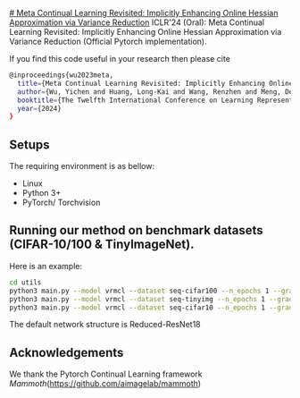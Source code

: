 
[# Meta Continual Learning Revisited: Implicitly Enhancing Online Hessian Approximation via Variance Reduction](https://github.com/WuYichen-97/Meta-Continual-Learning-Revisited-ICLR2024) 
ICLR'24 (Oral): Meta Continual Learning Revisited: Implicitly Enhancing Online Hessian Approximation via Variance Reduction  (Official Pytorch implementation).  



If you find this code useful in your research then please cite  
```bash
@inproceedings{wu2023meta,
  title={Meta Continual Learning Revisited: Implicitly Enhancing Online Hessian Approximation via Variance Reduction},
  author={Wu, Yichen and Huang, Long-Kai and Wang, Renzhen and Meng, Deyu and Wei, Ying},
  booktitle={The Twelfth International Conference on Learning Representations},
  year={2024}
}
``` 


## Setups
The requiring environment is as bellow:  

- Linux 
- Python 3+
- PyTorch/ Torchvision


## Running our method on benchmark datasets (CIFAR-10/100 & TinyImageNet).
Here is an example:
```bash
cd utils
python3 main.py --model vrmcl --dataset seq-cifar100 --n_epochs 1 --grad_clip_norm 1 --buffer_size 1000 --batch_size 32 --replay_batch_size 32 --lr 0.25 --alpha_init 0.1 --seed 0 --asyn_update --second_order --meta_update_per_batch 1 --inner_batch_size 8 --s_momentum 0.15 --s_lr 0.35
python3 main.py --model vrmcl --dataset seq-tinyimg --n_epochs 1 --grad_clip_norm 1 --buffer_size 1000 --batch_size 32 --replay_batch_size 32 --lr 0.25 --alpha_init 0.1 --seed 0 --asyn_update --second_order --meta_update_per_batch 1 --inner_batch_size 8 --s_momentum 0.15 --s_lr 0.35
python3 main.py --model vrmcl --dataset seq-cifar10 --n_epochs 1 --grad_clip_norm 1 --buffer_size 1000 --batch_size 32 --replay_batch_size 32 --lr 0.25 --alpha_init 0.1 --seed 0 --asyn_update --second_order --meta_update_per_batch 1 --inner_batch_size 8 --s_momentum 0.15 --s_lr 0.35
```

The default network structure is Reduced-ResNet18


## Acknowledgements
We thank the Pytorch Continual Learning framework *Mammoth*(https://github.com/aimagelab/mammoth)

